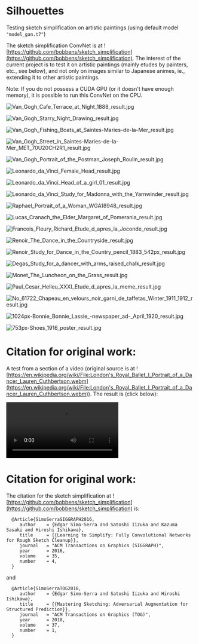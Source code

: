 # Silhouettes

Testing sketch simplification on artistic paintings (using default model `"model_gan.t7"`)

The sketch simplification ConvNet is at ![https://github.com/bobbens/sketch_simplification](https://github.com/bobbens/sketch_simplification). The interest of the current project is to test it on artistic paintings (mainly etudes by painters, etc., see below), and not only on images similar to Japanese animes, ie., extending it to other artistic paintings.

Note: If you do not possess a CUDA GPU (or it doesn't have enough memory), it is possible to run this ConvNet on the CPU.

![Van_Gogh_Cafe_Terrace_at_Night_1888_result.jpg](extras/Van_Gogh_Cafe_Terrace_at_Night_1888_result.jpg)

![Van_Gogh_Starry_Night_Drawing_result.jpg](extras/Van_Gogh_Starry_Night_Drawing_result.jpg)

![Van_Gogh_Fishing_Boats_at_Saintes-Maries-de-la-Mer_result.jpg](extras/Van_Gogh_Fishing_Boats_at_Saintes-Maries-de-la-Mer_result.jpg)

![Van_Gogh_Street_in_Saintes-Maries-de-la-Mer_MET_70U20CH2R1_result.jpg](extras/Van_Gogh_Street_in_Saintes-Maries-de-la-Mer_MET_70U20CH2R1_result.jpg)

![Van_Gogh_Portrait_of_the_Postman_Joseph_Roulin_result.jpg](extras/Van_Gogh_Portrait_of_the_Postman_Joseph_Roulin_result.jpg)

![Leonardo_da_Vinci_Female_Head_result.jpg](extras/Leonardo_da_Vinci_Female_Head_result.jpg)

![Leonardo_da_Vinci_Head_of_a_girl_01_result.jpg](extras/Leonardo_da_Vinci_Head_of_a_girl_01_result.jpg)

![Leonardo_da_Vinci_Study_for_Madonna_with_the_Yarnwinder_result.jpg](extras/Leonardo_da_Vinci_Study_for_Madonna_with_the_Yarnwinder_result.jpg)

![Raphael_Portrait_of_a_Woman_WGA18948_result.jpg](extras/Raphael_Portrait_of_a_Woman_WGA18948_result.jpg)

![Lucas_Cranach_the_Elder_Margaret_of_Pomerania_result.jpg](extras/Lucas_Cranach_the_Elder_Margaret_of_Pomerania_result.jpg)

![Francois_Fleury_Richard_Etude_d_apres_la_Joconde_result.jpg](extras/Francois_Fleury_Richard_Etude_d_apres_la_Joconde_result.jpg)

![Renoir_The_Dance_in_the_Countryside_result.jpg](extras/Renoir_The_Dance_in_the_Countryside_result.jpg)

![Renoir_Study_for_Dance_in_the_Country_pencil_1883_542px_result.jpg](extras/Renoir_Study_for_Dance_in_the_Country_pencil_1883_542px_result.jpg)

![Degas_Study_for_a_dancer_with_arms_raised_chalk_result.jpg](extras/Degas_Study_for_a_dancer_with_arms_raised_chalk_result.jpg)

![Monet_The_Luncheon_on_the_Grass_result.jpg](extras/Monet_The_Luncheon_on_the_Grass_result.jpg)

![Paul_Cesar_Helleu_XXXI_Etude_d_apres_la_meme_result.jpg](extras/Paul_Cesar_Helleu_XXXI_Etude_d_apres_la_meme_result.jpg)

![No_61722_Chapeau_en_velours_noir_garni_de_taffetas_Winter_1911_1912_result.jpg](extras/No_61722_Chapeau_en_velours_noir_garni_de_taffetas_Winter_1911_1912_result.jpg)

![1024px-Bonnie_Bonnie_Lassie_-_newspaper_ad_-_April_1920_result.jpg](extras/1024px-Bonnie_Bonnie_Lassie_-_newspaper_ad_-_April_1920_result.jpg)

![753px-Shoes_1916_poster_result.jpg](extras/753px-Shoes_1916_poster_result.jpg)

# Citation for original work:

A test from a section of a video (original source is at ![https://en.wikipedia.org/wiki/File:London's_Royal_Ballet_I_Portrait_of_a_Dancer_Lauren_Cuthbertson.webm](https://en.wikipedia.org/wiki/File:London's_Royal_Ballet_I_Portrait_of_a_Dancer_Lauren_Cuthbertson.webm)). The result is (click below):

![video.mp4](extras/video.mp4)

# Citation for original work:

The citation for the sketch simplification at ![https://github.com/bobbens/sketch_simplification](https://github.com/bobbens/sketch_simplification) is:

      @Article{SimoSerraSIGGRAPH2016,
         author    = {Edgar Simo-Serra and Satoshi Iizuka and Kazuma Sasaki and Hiroshi Ishikawa},
         title     = {{Learning to Simplify: Fully Convolutional Networks for Rough Sketch Cleanup}},
         journal   = "ACM Transactions on Graphics (SIGGRAPH)",
         year      = 2016,
         volume    = 35,
         number    = 4,
      }

and

      @Article{SimoSerraTOG2018,
         author    = {Edgar Simo-Serra and Satoshi Iizuka and Hiroshi Ishikawa},
         title     = {{Mastering Sketching: Adversarial Augmentation for Structured Prediction}},
         journal   = "ACM Transactions on Graphics (TOG)",
         year      = 2018,
         volume    = 37,
         number    = 1,
      }


